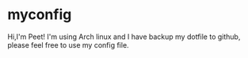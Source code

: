 # myconfig
Hi,I'm Peet! I'm using Arch linux and I have backup my dotfile to github, please feel free to use my config file.
